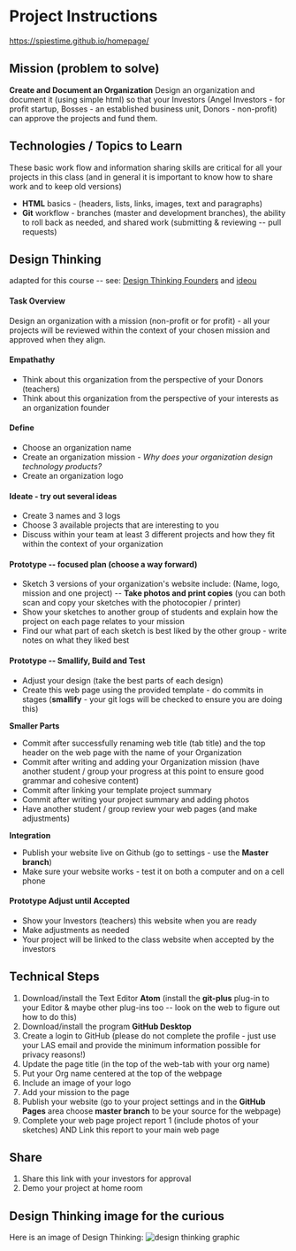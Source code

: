 # Project Instructions

https://spiestime.github.io/homepage/

## Mission (problem to solve)

**Create and Document an Organization**
Design an organization and document it (using simple html) so that your Investors (Angel Investors - for profit startup, Bosses - an established business unit, Donors - non-profit) can approve the projects and fund them.

## Technologies / Topics to Learn

These basic work flow and information sharing skills are critical for all your projects in this class (and in general it is important to know how to share work and to keep old versions)

* **HTML** basics - (headers, lists, links, images, text and paragraphs)
* **Git** workflow - branches (master and development branches), the ability
to roll back as needed, and shared work (submitting & reviewing -- pull requests)

## Design Thinking
adapted for this course -- see:
[Design Thinking Founders](http://dschool.stanford.edu/dgift/)
and [ideou](http://www.ideou.com)

#### Task Overview

Design an organization with a mission (non-profit or for profit) - all your
projects will be reviewed within the context of your chosen mission and
approved when they align.

#### Empathathy

* Think about this organization from the perspective of your Donors (teachers)
* Think about this organization from the perspective of your interests as an organization founder

#### Define

* Choose an organization name
* Create an organization mission - _Why does your organization design technology products?_
* Create an organization logo

#### Ideate - try out several ideas

* Create 3 names and 3 logs
* Choose 3 available projects that are interesting to you
* Discuss within your team at least 3 different projects and how they fit within the context of your organization

#### Prototype -- focused plan (choose a way forward)

* Sketch 3 versions of your organization's website include: (Name, logo, mission and one project) -- **Take photos and print copies** (you can both scan and copy your sketches with the photocopier / printer)
* Show your sketches to another group of students and explain how the project on each page relates to your mission
* Find our what part of each sketch is best liked by the other group - write notes on what they liked best

#### Prototype -- Smallify, Build and Test

* Adjust your design (take the best parts of each design)
* Create this web page using the provided template - do commits in stages (**smallify** - your git logs will be checked to ensure you are doing this)

**Smaller Parts**
* Commit after successfully renaming web title (tab title) and the top header on the web page with the name of your Organization
* Commit after writing and adding your Organization mission (have another student / group your progress at this point to ensure good grammar and cohesive content)
* Commit after linking your template project summary
* Commit after writing your project summary and adding photos
* Have another student / group review your web pages (and make adjustments)

**Integration**
* Publish your website live on Github (go to settings - use the **Master branch**)
* Make sure your website works - test it on both a computer and on a cell phone

#### Prototype Adjust until Accepted

* Show your Investors (teachers) this website when you are ready
* Make adjustments as needed
* Your project will be linked to the class website when accepted by the investors

## Technical Steps

1. Download/install the Text Editor **Atom** (install the **git-plus** plug-in to your Editor & maybe other plug-ins too -- look on the web to figure out how to do this)
2. Download/install the program **GitHub Desktop**
3. Create a login to GitHub (please do not complete the profile - just use your LAS email and provide the minimum information possible for privacy reasons!)
4. Update the page title (in the top of the web-tab with your org name)
5. Put your Org name centered at the top of the webpage
6. Include an image of your logo
7. Add your mission to the page
8. Publish your website (go to your project settings and in the **GitHub Pages** area choose **master branch** to be your source for the webpage)
9. Complete your web page project report 1 (include photos of your sketches) AND Link this report to your main web page

## Share
1. Share this link with your investors for approval
2. Demo your project at home room

## Design Thinking image for the curious
Here is an image of Design Thinking:
![design thinking graphic](images/design-thinking.png)

